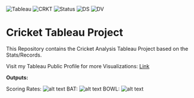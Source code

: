 ![Tableau](https://img.shields.io/badge/Tableau-2020-9cf) ![CRKT](https://img.shields.io/badge/Cricket-Analysis-critical) ![Status](https://img.shields.io/badge/Status-Completed-success) ![DS](https://img.shields.io/badge/Data-Science-ff69b4) ![DV](https://img.shields.io/badge/Data-Visualization-yellowgreen)

# Cricket Tableau Project

This Repository contains the Cricket Analysis Tableau Project based on the Stats/Records.

Visit my Tableau Public Profile for more Visualizations:
[Link](https://public.tableau.com/profile/imsid777#!/)

**Outputs:**

Scoring Rates:
![alt text](https://github.com/imsid777/Cricket-Tableau-Project/blob/master/Cricket%20Tableau%20Project/Output%20Images/Dashboard-Scoring%20Rates.png)
BAT:
![alt text](https://github.com/imsid777/Cricket-Tableau-Project/blob/master/Cricket%20Tableau%20Project/Output%20Images/Dashboard-BOWL.png)
BOWL:
![alt text](https://github.com/imsid777/Cricket-Tableau-Project/blob/master/Cricket%20Tableau%20Project/Output%20Images/Dashboard-Scoring%20Rates.png)
